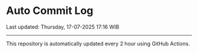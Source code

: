 # Auto Commit Log

Last updated: Thursday, 17-07-2025 17:16 WIB

---

This repository is automatically updated every 2 hour using GitHub Actions.
